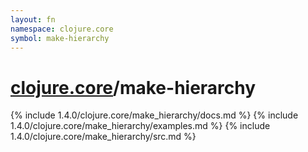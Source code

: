 ```yaml
---
layout: fn
namespace: clojure.core
symbol: make-hierarchy
---
```


# [clojure.core](../)/make-hierarchy

{% include 1.4.0/clojure.core/make_hierarchy/docs.md %}
{% include 1.4.0/clojure.core/make_hierarchy/examples.md %}
{% include 1.4.0/clojure.core/make_hierarchy/src.md %}

